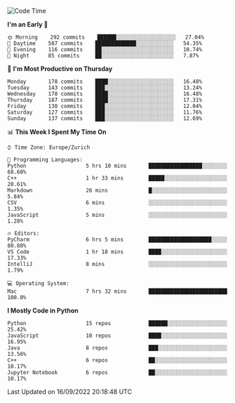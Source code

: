 <!--START_SECTION:waka-->
![Code Time](http://img.shields.io/badge/Code%20Time-2%2C370%20hrs%2026%20mins-blue)

**I'm an Early 🐤** 

```text
🌞 Morning    292 commits    ██████░░░░░░░░░░░░░░░░░░░   27.04% 
🌆 Daytime    587 commits    █████████████░░░░░░░░░░░░   54.35% 
🌃 Evening    116 commits    ██░░░░░░░░░░░░░░░░░░░░░░░   10.74% 
🌙 Night      85 commits     ██░░░░░░░░░░░░░░░░░░░░░░░   7.87%

```
📅 **I'm Most Productive on Thursday** 

```text
Monday       178 commits    ████░░░░░░░░░░░░░░░░░░░░░   16.48% 
Tuesday      143 commits    ███░░░░░░░░░░░░░░░░░░░░░░   13.24% 
Wednesday    178 commits    ████░░░░░░░░░░░░░░░░░░░░░   16.48% 
Thursday     187 commits    ████░░░░░░░░░░░░░░░░░░░░░   17.31% 
Friday       130 commits    ███░░░░░░░░░░░░░░░░░░░░░░   12.04% 
Saturday     127 commits    ███░░░░░░░░░░░░░░░░░░░░░░   11.76% 
Sunday       137 commits    ███░░░░░░░░░░░░░░░░░░░░░░   12.69%

```


📊 **This Week I Spent My Time On** 

```text
⌚︎ Time Zone: Europe/Zurich

💬 Programming Languages: 
Python                   5 hrs 10 mins       █████████████████░░░░░░░░   68.68% 
C++                      1 hr 33 mins        █████░░░░░░░░░░░░░░░░░░░░   20.61% 
Markdown                 26 mins             █░░░░░░░░░░░░░░░░░░░░░░░░   5.84% 
CSV                      6 mins              ░░░░░░░░░░░░░░░░░░░░░░░░░   1.35% 
JavaScript               5 mins              ░░░░░░░░░░░░░░░░░░░░░░░░░   1.28%

🔥 Editors: 
PyCharm                  6 hrs 5 mins        ████████████████████░░░░░   80.88% 
VS Code                  1 hr 18 mins        ████░░░░░░░░░░░░░░░░░░░░░   17.33% 
IntelliJ                 8 mins              ░░░░░░░░░░░░░░░░░░░░░░░░░   1.79%

💻 Operating System: 
Mac                      7 hrs 32 mins       █████████████████████████   100.0%

```

**I Mostly Code in Python** 

```text
Python                   15 repos            ██████░░░░░░░░░░░░░░░░░░░   25.42% 
JavaScript               10 repos            ████░░░░░░░░░░░░░░░░░░░░░   16.95% 
Java                     8 repos             ███░░░░░░░░░░░░░░░░░░░░░░   13.56% 
C++                      6 repos             ██░░░░░░░░░░░░░░░░░░░░░░░   10.17% 
Jupyter Notebook         6 repos             ██░░░░░░░░░░░░░░░░░░░░░░░   10.17%

```



 Last Updated on 16/09/2022 20:18:48 UTC
<!--END_SECTION:waka-->　　
